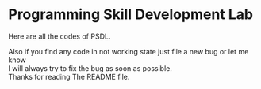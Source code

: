 # Programming Skill Development Lab

Here are all the codes of PSDL. <br>

Also if you find any code in not working state just file a new bug or let me know <br>I will always try to fix the bug as soon as possible.<br> Thanks for reading The README file.